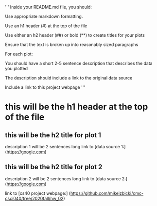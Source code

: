 '''
Inside your README.md file, you should:

Use appropriate markdown formatting.

Use an h1 header (#) at the top of the file

Use either an h2 header (##) or bold (**) to create titles for your plots

Ensure that the text is broken up into reasonably sized paragraphs

For each plot:

You should have a short 2-5 sentence description that describes the data you plotted

The description should include a link to the original data source

Include a link to this project webpage
'''

# this will be the h1 header at the top of the file

## this will be the h2 title for plot 1
description 1 will be 2 sentences long
link to [data source 1:] (https://google.com)

## this will be the h2 title for plot 2
description 2 will be 2 sentences long
link to [data source 2:] (https://google.com)


link to [cs40 project webpage:] (https://github.com/mikeizbicki/cmc-csci040/tree/2020fall/hw_02)